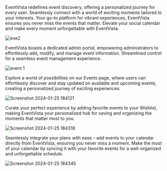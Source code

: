 





EventVista redefines event discovery, offering a personalized journey for every user. Seamlessly connect with a world of exciting moments tailored to your interests. Your go-to platform for vibrant experiences, EventVista ensures you never miss the events that matter. Elevate your social calendar and make every moment unforgettable with EventVista.









![eve2](https://github.com/gkvzn/Campus-event-main/assets/92301415/1a6d9fe1-3595-437d-aaa1-ccfc7e74f57d)








EventVista boasts a dedicated admin portal, empowering administrators to effortlessly add, modify, and manage event information. Streamlined control for a seamless event management experience. 





![event 1](https://github.com/gkvzn/Campus-event-main/assets/92301415/c162a111-7c01-4ff5-8062-0e1933a3299b)


Explore a world of possibilities on our Events page, where users can effortlessly discover and stay updated on available and upcoming events, creating a personalized journey of exciting experiences.


![Screenshot 2024-01-25 184121](https://github.com/gkvzn/Campus-event-main/assets/92301415/9e4832ea-5370-46e0-a693-0f9e24d3c1af)



Curate your perfect experience by adding favorite events to your Wishlist, making EventVista your personalized hub for saving and organizing the moments that matter most to you.



![Screenshot 2024-01-25 184318](https://github.com/gkvzn/Campus-event-main/assets/92301415/f778c5ea-a7d0-4ab1-8f44-97ad8a7e4e2d)




Seamlessly integrate your plans with ease – add events to your calendar directly from EventVista, ensuring you never miss a moment. Make the most of your calendar by syncing it with your favorite events for a well-organized and unforgettable schedule.



![Screenshot 2024-01-25 184345](https://github.com/gkvzn/Campus-event-main/assets/92301415/5373f2f9-8e5a-451b-ae1b-e73e42fd40d6)



